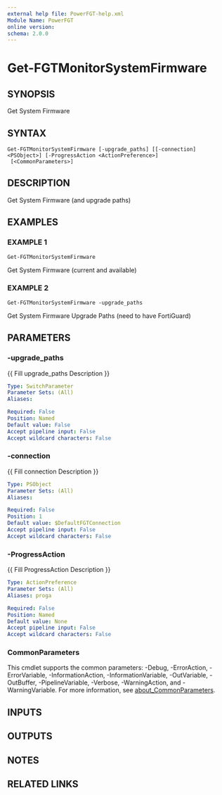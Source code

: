 ```yaml
---
external help file: PowerFGT-help.xml
Module Name: PowerFGT
online version:
schema: 2.0.0
---
```


# Get-FGTMonitorSystemFirmware

## SYNOPSIS
Get System Firmware

## SYNTAX

```
Get-FGTMonitorSystemFirmware [-upgrade_paths] [[-connection] <PSObject>] [-ProgressAction <ActionPreference>]
 [<CommonParameters>]
```

## DESCRIPTION
Get System Firmware (and upgrade paths)

## EXAMPLES

### EXAMPLE 1
```
Get-FGTMonitorSystemFirmware
```

Get System Firmware (current and available)

### EXAMPLE 2
```
Get-FGTMonitorSystemFirmware -upgrade_paths
```

Get System Firmware Upgrade Paths (need to have FortiGuard)

## PARAMETERS

### -upgrade_paths
{{ Fill upgrade_paths Description }}

```yaml
Type: SwitchParameter
Parameter Sets: (All)
Aliases:

Required: False
Position: Named
Default value: False
Accept pipeline input: False
Accept wildcard characters: False
```

### -connection
{{ Fill connection Description }}

```yaml
Type: PSObject
Parameter Sets: (All)
Aliases:

Required: False
Position: 1
Default value: $DefaultFGTConnection
Accept pipeline input: False
Accept wildcard characters: False
```

### -ProgressAction
{{ Fill ProgressAction Description }}

```yaml
Type: ActionPreference
Parameter Sets: (All)
Aliases: proga

Required: False
Position: Named
Default value: None
Accept pipeline input: False
Accept wildcard characters: False
```

### CommonParameters
This cmdlet supports the common parameters: -Debug, -ErrorAction, -ErrorVariable, -InformationAction, -InformationVariable, -OutVariable, -OutBuffer, -PipelineVariable, -Verbose, -WarningAction, and -WarningVariable. For more information, see [about_CommonParameters](http://go.microsoft.com/fwlink/?LinkID=113216).

## INPUTS

## OUTPUTS

## NOTES

## RELATED LINKS
